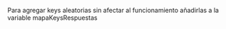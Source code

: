 Para agregar keys aleatorias sin afectar al funcionamiento añadirlas a la variable 
mapaKeysRespuestas 
